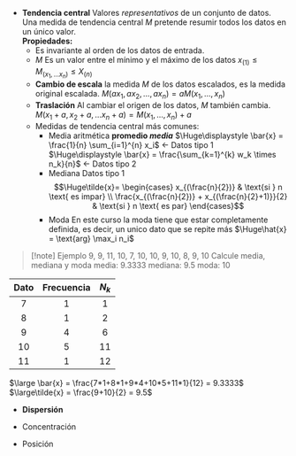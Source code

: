 - **Tendencia central**
        Valores *representativos* de un conjunto de datos. Una medida de tendencia central $M$ pretende resumir todos los datos en un único valor.  
        **Propiedades:**
    - Es invariante al orden de los datos de entrada.
    - $M$ Es un valor entre el mínimo y el máximo de los datos
            $x_{(1)}\le M_{(x_1,...x_n)}\le X_{(n)}$
    - **Cambio de escala** la medida $M$ de los datos escalados, es la medida original escalada.
              $M(ax_1,ax_2,...,ax_n) = aM(x_1,...,x_n)$
    - **Traslación** Al cambiar el origen de los datos, $M$ también cambia.
              $M(x_1+a,x_2+a,...x_n+a) = M(x_1,...,x_n)+a$
    - Medidas de tendencia central más comunes:
        - Media aritmética **promedio *media***
            $\Huge\displaystyle \bar{x} = \frac{1}{n} \sum_{i=1}^{n} x_i$  <- Datos tipo 1
            $\Huge\displaystyle \bar{x} = \frac{\sum_{k=1}^{k} w_k \times n_k}{n}$ <- Datos tipo 2
        - Mediana
          Datos tipo 1
          $$\Huge\tilde{x}= \begin{cases} x_{(\frac{n}{2})} & \text{si } n \text{ es impar} \\ \frac{x_{(\frac{n}{2})} + x_{(\frac{n}{2}+1)}}{2} & \text{si } n \text{ es par} \end{cases}$$
        - Moda
          En este curso la moda tiene que estar completamente definida, es decir, un unico dato que se repite más
         $\Huge\hat{x} = \text{arg} \max_i n_i$
> [!note] Ejemplo
> 9, 9, 11, 10, 7, 10, 10, 9, 10, 8, 9, 10
> Calcule media, mediana y moda
> media: 9.3333
> mediana: 9.5
> moda: 10

| Dato| Frecuencia |$N_k$ |
| :-: | :-: | :-:|
|7|1|1|
|8|1|2|
|9|4|6|
|10|5|11|
|11|1|12|

$\large \bar{x} = \frac{7*1+8*1+9*4+10*5+11*1}{12} = 9.3333$
$\large\tilde{x} = \frac{9+10}{2} = 9.5$

- **Dispersión**
        
- Concentración
- Posición
